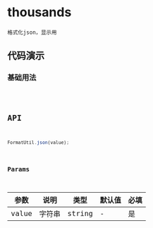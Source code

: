 # thousands

`格式化json，显示用`


## 代码演示

### 基础用法
<code src="./json-use" />


## API
```jsx | pure
FormatUtil.json(value);
```

### Params

| 参数    | 说明           | 类型             | 默认值 | 必填 |
| ------- | -------------- | ---------------- | ------ | ---- |
| value     | 字符串 | string | -      | 是   |
